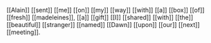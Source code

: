 [[Alain]] [[sent]] [[me]] [[on]] [[my]] [[way]] [[with]] [[a]] [[box]] [[of]] [[fresh]] [[madeleines]], [[a]] [[gift]] [[I]] [[shared]] [[with]] [[the]] [[beautiful]] [[stranger]] [[named]] [[Dawn]] [[upon]] [[our]] [[next]] [[meeting]].